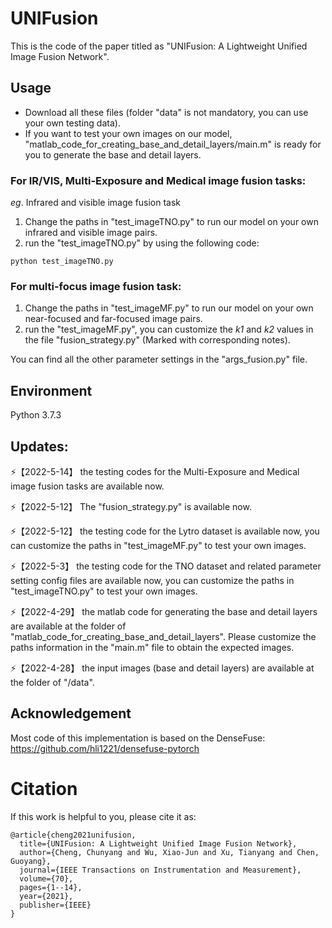 # UNIFusion
This is the code of the paper titled as "UNIFusion: A Lightweight Unified Image Fusion Network".

## Usage
- Download all these files (folder "data" is not mandatory, you can use your own testing data).
- If you want to test your own images on our model, "matlab_code_for_creating_base_and_detail_layers/main.m" is ready for you to generate the base and detail layers.

### For IR/VIS, Multi-Exposure and Medical image fusion tasks:
*eg*. Infrared and visible image fusion task
1. Change the paths in "test_imageTNO.py" to run our model on your own infrared and visible image pairs.
2. run the "test_imageTNO.py" by using the following code:
```
python test_imageTNO.py
```

### For multi-focus image fusion task:
1. Change the paths in "test_imageMF.py" to run our model on your own near-focused and far-focused image pairs.
2. run the "test_imageMF.py", you can customize the *k1* and *k2* values in the file "fusion_strategy.py" (Marked with corresponding notes).

You can find all the other parameter settings in the "args_fusion.py" file.

## Environment
Python 3.7.3

## Updates:
⚡【2022-5-14】 the testing codes for the Multi-Exposure and Medical image fusion tasks are available now.

⚡【2022-5-12】 The "fusion_strategy.py" is available now.

⚡【2022-5-12】 the testing code for the Lytro dataset is available now, you can customize the paths in "test_imageMF.py" to test your own images.

⚡【2022-5-3】 the testing code for the TNO dataset and related parameter setting config files are available now, you can customize the paths in "test_imageTNO.py" to test your own images.

⚡【2022-4-29】 the matlab code for generating the base and detail layers are available at the folder of "matlab_code_for_creating_base_and_detail_layers". Please customize the paths information in the "main.m" file to obtain the expected images.

⚡【2022-4-28】 the input images (base and detail layers) are available at the folder of "/data".

## Acknowledgement
Most code of this implementation is based on the DenseFuse: https://github.com/hli1221/densefuse-pytorch

# Citation
If this work is helpful to you, please cite it as:
```
@article{cheng2021unifusion,
  title={UNIFusion: A Lightweight Unified Image Fusion Network},
  author={Cheng, Chunyang and Wu, Xiao-Jun and Xu, Tianyang and Chen, Guoyang},
  journal={IEEE Transactions on Instrumentation and Measurement},
  volume={70},
  pages={1--14},
  year={2021},
  publisher={IEEE}
}
```
